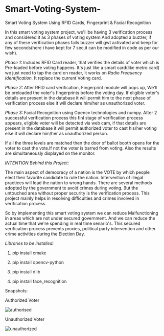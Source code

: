 # Smart-Voting-System-
Smart Voting System Using RFID Cards, Fingerprint &amp; Facial Recognition 

In this smart voting system project, we'll be having 3 verification process and considered it as 3 phases of voting system.And adopted a buzzer, if any of these verification phases fails buzzer will gwt activated and beep for few seconds(here i have kept for 7 sec,it can be modified in code as per our wish).

*Phase 1:* Includes RFID Card reader, that verifies the details of voter which is Pre-loaded before voting happens. It's just like a smart card(like metro card) we just need to tap the card on reader, it works on *Radio Frequency Identification.* It replace the current Voting card.

*Phase 2:* After RFID card verification, Fingerprint module will pops up, We'll be preloaded the voter's fingerprints before the voting day. If eligible voter's details are present in the database it will permit him to the next phase of verification process else it will declare him/her as unauthorized voter.

*Phase 3:* Facial Recognition using Opencv technologies and numpy. After 2 successful verification process this finl stage of verification process appears, eligible voter will be detected via web cam, if that details are present in the database it will permit authorized voter to cast his/her voting else it will declare him/her as unauthorized person.

If all the three levels are matched then the door of ballot booth opens for the voter to cast the vote.If not the voter is barred from
voting. Also the results are simultaneously displayed on the monitor.


*INTENTION Behind this Project:*

The main aspect of democracy of a nation is the VOTE by which people elect their favorite candidate to rule the nation. Intervention of illegal practices will lead the nation to wrong hands. There are several methods adopted by the government to avoid crimes during voting. But the untouched area without proper security is the verification process. This project mainly helps in resolving difficulties and crimes involved in verification process.

So by implementing this smart voting system we can reduce Malfunctioning in areas which are not under secured government. And we can reduce the actual time that we're spending in real time senario's. This secured verification process prevents proxies, political party intervention and other crime activities during the Election Day.


*Libraries to be installed:*

1. pip install cmake

2. pip install opencv-python

3. pip install dlib

4. pip install face_recognition

Snapshots:

Authorized Voter


![authorised](https://user-images.githubusercontent.com/82816210/202089574-741d6f77-b21f-49b1-b413-d2a14d1f18ca.png)


Unauthorized Voter


![unauthorized](https://user-images.githubusercontent.com/82816210/202089615-a3292731-fb25-4549-bfed-d07deebfdbec.png)


